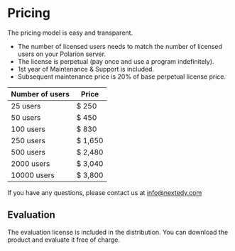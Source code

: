 #  Pricing

The pricing model is easy and transparent.  

* The number of licensed users needs to match the number of licensed users on your Polarion server.
* The license is perpetual (pay once and use a program indefinitely).
* 1st year of Maintenance & Support is included. 
* Subsequent maintenance price is 20% of base perpetual license price. 

Number of users  	| Price
------------------- 	| -------------
25 users				| $ 250		
50 users				| $ 450		
100 users			| $ 830		
250 users			| $ 1,650	
500 users			| $ 2,480	
2000 users			| $ 3,040	
10000 users			| $ 3,800	



If you have any questions, please contact us at info@nextedy.com

## Evaluation

The evaluation license is included in the distribution. You can download the product and evaluate it free of charge.

<script type="text/javascript" src="https://s3.amazonaws.com/assets.freshdesk.com/widget/freshwidget.js"></script>
<script type="text/javascript">
	FreshWidget.init("", {"queryString": "&widgetType=popup&formTitle=Nextedy+Help+%26+Support+Center&screenshot=no&captcha=yes", "utf8": "✓", "widgetType": "popup", "buttonType": "text", "buttonText": "Support", "buttonColor": "black", "buttonBg": "#2196f3", "alignment": "4", "offset": "235px", "formHeight": "500px", "screenshot": "no", "captcha": "yes", "url": "https://nextedy.freshdesk.com"} );
</script>